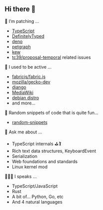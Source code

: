 ## Hi there 👋

🔭 I’m patching ...
- [TypeScript](https://github.com/microsoft/TypeScript)
- [DefinitelyTyped](https://github.com/DefinitelyTyped/DefinitelyTyped)
- [deno](https://github.com/denoland/deno)
- [petgraph](https://github.com/petgraph/petgraph)
- [kew](https://github.com/milkcask/kew)
- [tc39/proposal-temporal](https://github.com/tc39/proposal-temporal) related issues

🌱 I used to be active ...
- [fabricjs/fabric.js](https://github.com/fabricjs/fabric.js)
- [mozilla/gecko-dev](https://github.com/mozilla/gecko-dev)
- [django](https://github.com/django/django)
- [MediaWiki](https://www.mediawiki.org/wiki/MediaWiki)
- [debian distro](https://www.debian.org)
- and more...

🤔 Random snippets of code that is quite fun...
- [random-snippets](https://github.com/milkcask/random-snippets)

💬 Ask me about ...
- TypeScript internals ⛳️🏌
- Rich text data structures, KeyboardEvent
- Serialization
- Web foundations and standards
- Linux kernel mod

👩🏻‍💻 I speaks ...
- TypeScript/JavaScript
- Rust
- A bit of... Python, Go, etc
- And 4 natural languages


<!--
**milkcask/milkcask** is a ✨ _special_ ✨ repository because its `README.md` (this file) appears on your GitHub profile.

Here are some ideas to get you started:

- 🔭 I’m currently working on ...
- 🌱 I’m currently learning ...
- 👯 I’m looking to collaborate on ...
- 🤔 I’m looking for help with ...
- 💬 Ask me about ...
- 📫 How to reach me: ...
- 😄 Pronouns: ...
- ⚡ Fun fact: ...
-->
